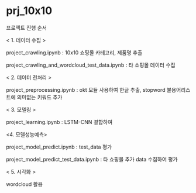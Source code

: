 # prj_10x10

프로젝트 진행 순서

< 1. 데이터 수집 >

project_crawling.ipynb : 10x10 쇼핑몰 카테고리, 제품명 추출

project_crawling_and_wordcloud_test_data.ipynb : 타 쇼핑몰 데이터 수집


< 2. 데이터 전처리 >

project_preprocessing.ipynb : okt 모듈 사용하여 한글 추출, stopword 불용어리스트에 의미없는 키워드 추가


< 3. 모델링 >

project_learning.ipynb : LSTM-CNN 결합하여 


<4. 모델성능예측>

project_model_predict.ipynb : test_data 평가

project_model_predict_test_data.ipynb : 타 쇼핑몰 추가 data 수집하여 평가


< 5. 시각화 >

wordcloud 활용

